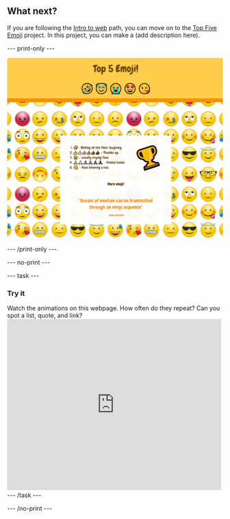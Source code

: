 ## What next?

If you are following the [Intro to web](https://projects.raspberrypi.org/en/pathways/web-intro) path, you can move on to the [Top Five Emoji](https://projects.raspberrypi.org/en/projects/top-5-emoji-list) project. In this project, you can make a (add description here).

--- print-only ---

![The finished top 5 emoji project.](images/emoji-solution.PNG)

--- /print-only ---

--- no-print ---

--- task ---

### Try it
<div style="display: flex; flex-wrap: wrap">
<div style="flex-basis: 175px; flex-grow: 1">  
Watch the animations on this webpage. How often do they repeat? Can you spot a list, quote, and link?
</div>
<div>
<iframe src="https://trinket.io/embed/html/092b44465f?outputOnly=true" width="500" height="400" frameborder="0" marginwidth="0" marginheight="0" allowfullscreen></iframe>
</div>
</div>
--- /task ---

--- /no-print ---
